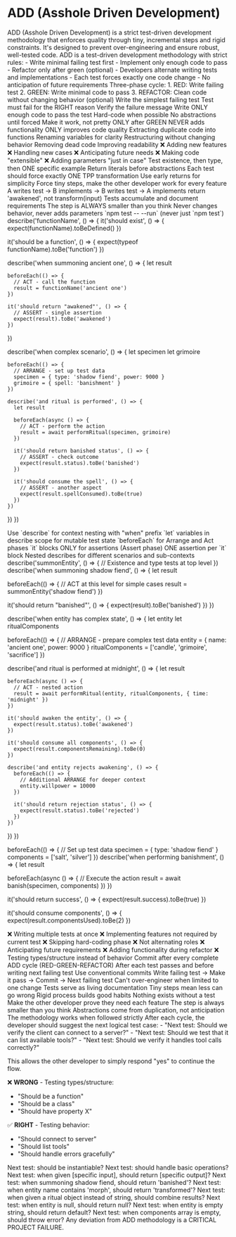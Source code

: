 # ADD (Asshole Driven Development)

<methodology>
<overview>
ADD (Asshole Driven Development) is a strict test-driven development methodology that enforces quality through tiny, incremental steps and rigid constraints. It's designed to prevent over-engineering and ensure robust, well-tested code.

<technical-summary>
ADD is a test-driven development methodology with strict rules:
- Write minimal failing test first
- Implement only enough code to pass
- Refactor only after green (optional)
- Developers alternate writing tests and implementations
- Each test forces exactly one code change
- No anticipation of future requirements
</technical-summary>
</overview>

<sacred-cycle name="RED-GREEN-REFACTOR">
<technical-summary>
Three-phase cycle:
1. RED: Write failing test
2. GREEN: Write minimal code to pass
3. REFACTOR: Clean code without changing behavior (optional)
</technical-summary>
<phase name="RED">
<requirement>Write the simplest failing test</requirement>
<requirement>Test must fail for the RIGHT reason</requirement>
<requirement>Verify the failure message</requirement>
</phase>

<phase name="GREEN">
<requirement>Write ONLY enough code to pass the test</requirement>
<requirement>Hard-code when possible</requirement>
<requirement>No abstractions until forced</requirement>
<requirement>Make it work, not pretty</requirement>
</phase>

<phase name="REFACTOR" optional="true">
<constraint>ONLY after GREEN</constraint>
<constraint>NEVER adds functionality</constraint>
<constraint>ONLY improves code quality</constraint>

<allowed-actions>
<action>Extracting duplicate code into functions</action>
<action>Renaming variables for clarity</action>
<action>Restructuring without changing behavior</action>
<action>Removing dead code</action>
<action>Improving readability</action>
</allowed-actions>

<forbidden-actions>
<action>❌ Adding new features</action>
<action>❌ Handling new cases</action>
<action>❌ Anticipating future needs</action>
<action>❌ Making code "extensible"</action>
<action>❌ Adding parameters "just in case"</action>
</forbidden-actions>
</phase>
</sacred-cycle>

<sacred-rules count="11">
<rule number="1" name="Start minimal">Test existence, then type, then ONE specific example</rule>
<rule number="2" name="Hard-code first">Return literals before abstractions</rule>
<rule number="3" name="One test forces ONE code change">Each test should force exactly ONE TPP transformation</rule>
<rule number="4" name="No else statements">Use early returns for simplicity</rule>
<rule number="5" name="Be difficult">Force tiny steps, make the other developer work for every feature</rule>
<rule number="6" name="Strict alternation">A writes test → B implements → B writes test → A implements</rule>
<rule number="7" name="Never skip hard-coding">return 'awakened', not transform(input)</rule>
<rule number="8" name="Delete nothing">Tests accumulate and document requirements</rule>
<rule number="9" name="When stuck, go smaller">The step is ALWAYS smaller than you think</rule>
<rule number="10" name="Refactor ONLY to clean">Never changes behavior, never adds parameters</rule>
<rule number="11" name="Test with --run always">`npm test -- --run` (never just `npm test`)</rule>
</sacred-rules>

<test-structure>
<pattern name="nested-describe">
<mandatory-structure>
<example language="typescript">
describe('functionName', () => {
  it('should exist', () => {
    expect(functionName).toBeDefined()
  })
  
  it('should be a function', () => {
    expect(typeof functionName).toBe('function')
  })
  
  describe('when summoning ancient one', () => {
    let result
    
    beforeEach(() => {
      // ACT - call the function
      result = functionName('ancient one')
    })
    
    it('should return "awakened"', () => {
      // ASSERT - single assertion
      expect(result).toBe('awakened')
    })
  })
  
  describe('when complex scenario', () => {
    let specimen
    let grimoire
    
    beforeEach(() => {
      // ARRANGE - set up test data
      specimen = { type: 'shadow fiend', power: 9000 }
      grimoire = { spell: 'banishment' }
    })
    
    describe('and ritual is performed', () => {
      let result
      
      beforeEach(async () => {
        // ACT - perform the action
        result = await performRitual(specimen, grimoire)
      })
      
      it('should return banished status', () => {
        // ASSERT - check outcome
        expect(result.status).toBe('banished')
      })
      
      it('should consume the spell', () => {
        // ASSERT - another aspect
        expect(result.spellConsumed).toBe(true)
      })
    })
  })
})
</example>
</mandatory-structure>

<key-rules>
<rule>Use `describe` for context nesting with "when" prefix</rule>
<rule>`let` variables in describe scope for mutable test state</rule>
<rule>`beforeEach` for Arrange and Act phases</rule>
<rule>`it` blocks ONLY for assertions (Assert phase)</rule>
<rule>ONE assertion per `it` block</rule>
<rule>Nested describes for different scenarios and sub-contexts</rule>
</key-rules>

<nesting-patterns>
<level number="1" name="Function/Module Under Test">
<example language="typescript">
describe('summonEntity', () => {
  // Existence and type tests at top level
})
</example>
</level>

<level number="2" name="Primary Context" prefix="when...">
<example language="typescript">
describe('when summoning shadow fiend', () => {
  let result
  
  beforeEach(() => {
    // ACT at this level for simple cases
    result = summonEntity('shadow fiend')
  })
  
  it('should return "banished"', () => {
    expect(result).toBe('banished')
  })
})
</example>
</level>

<level number="3+" name="Sub-contexts" prefixes="and..., with..., nested when...">
<example language="typescript">
describe('when entity has complex state', () => {
  let entity
  let ritualComponents
  
  beforeEach(() => {
    // ARRANGE - prepare complex test data
    entity = { name: 'ancient one', power: 9000 }
    ritualComponents = ['candle', 'grimoire', 'sacrifice']
  })
  
  describe('and ritual is performed at midnight', () => {
    let result
    
    beforeEach(async () => {
      // ACT - nested action
      result = await performRitual(entity, ritualComponents, { time: 'midnight' })
    })
    
    it('should awaken the entity', () => {
      expect(result.status).toBe('awakened')
    })
    
    it('should consume all components', () => {
      expect(result.componentsRemaining).toBe(0)
    })
    
    describe('and entity rejects awakening', () => {
      beforeEach(() => {
        // Additional ARRANGE for deeper context
        entity.willpower = 10000
      })
      
      it('should return rejection status', () => {
        expect(result.status).toBe('rejected')
      })
    })
  })
})
</example>
</level>
</nesting-patterns>

<aaa-pattern>
<phase name="ARRANGE" location="beforeEach blocks at appropriate nesting level">
<example language="typescript">
beforeEach(() => {
  // Set up test data
  specimen = { type: 'shadow fiend' }
  components = ['salt', 'silver']
})
</example>
</phase>

<phase name="ACT" location="beforeEach blocks, often in nested describe">
<example language="typescript">
describe('when performing banishment', () => {
  let result
  
  beforeEach(async () => {
    // Execute the action
    result = await banish(specimen, components)
  })
})
</example>
</phase>

<phase name="ASSERT" location="ONLY in it blocks, one assertion each">
<example language="typescript">
it('should return success', () => {
  expect(result.success).toBe(true)
})

it('should consume components', () => {
  expect(result.componentsUsed).toBe(2)
})
</example>
</phase>
</aaa-pattern>
</pattern>
</test-structure>

<critical-violations>
<violation>❌ Writing multiple tests at once</violation>
<violation>❌ Implementing features not required by current test</violation>
<violation>❌ Skipping hard-coding phase</violation>
<violation>❌ Not alternating roles</violation>
<violation>❌ Anticipating future requirements</violation>
<violation>❌ Adding functionality during refactor</violation>
<violation>❌ Testing types/structure instead of behavior</violation>
</critical-violations>

<commit-requirements>
<requirement type="mandatory">Commit after every complete ADD cycle (RED-GREEN-REFACTOR)</requirement>
<requirement type="trigger">After each test passes and before writing next failing test</requirement>
<requirement type="format">Use conventional commits</requirement>
<requirement type="example">Write failing test → Make it pass → Commit → Next failing test</requirement>
</commit-requirements>

<benefits>
<benefit name="Forces simplicity">Can't over-engineer when limited to one change</benefit>
<benefit name="Documents requirements">Tests serve as living documentation</benefit>
<benefit name="Prevents bugs">Tiny steps mean less can go wrong</benefit>
<benefit name="Teaches discipline">Rigid process builds good habits</benefit>
<benefit name="Ensures coverage">Nothing exists without a test</benefit>
</benefits>

<key-principles>
<principle name="Be the asshole">Make the other developer prove they need each feature</principle>
<principle name="Think smaller">The step is always smaller than you think</principle>
<principle name="Hard-code everything">Abstractions come from duplication, not anticipation</principle>
<principle name="Trust the process">The methodology works when followed strictly</principle>
</key-principles>

<test-progression>
<overview>
After each cycle, the developer should suggest the next logical test case:
- "Next test: Should we verify the client can connect to a server?"
- "Next test: Should we test that it can list available tools?"
- "Next test: Should we verify it handles tool calls correctly?"

This allows the other developer to simply respond "yes" to continue the flow.

❌ **WRONG** - Testing types/structure:
- "Should be a function"
- "Should be a class"
- "Should have property X"

✅ **RIGHT** - Testing behavior:
- "Should connect to server"
- "Should list tools"
- "Should handle errors gracefully"
</overview>

<progression-patterns>
<pattern name="Starting Tests" type="universal">
<test order="1">Next test: should be instantiable?</test>
<test order="2">Next test: should handle basic operations?</test>
<test order="3">Next test: when given [specific input], should return [specific output]?</test>
</pattern>

<pattern name="Context Expansion">
<example context="After basic 'awakened' test passes">
Next test: when summoning shadow fiend, should return 'banished'?
</example>
<example context="After multiple entities work">
Next test: when entity name contains 'morph', should return 'transformed'?
</example>
<example context="After pattern matching works">
Next test: when given a ritual object instead of string, should combine results?
</example>
</pattern>

<pattern name="Edge Case Progression">
<example context="After happy path works">
Next test: when entity is null, should return null?
</example>
<example>
Next test: when entity is empty string, should return default?
</example>
<example>
Next test: when components array is empty, should throw error?
</example>
</pattern>
</progression-patterns>
</test-progression>

<enforcement>
<critical-warning>
Any deviation from ADD methodology is a CRITICAL PROJECT FAILURE.
</critical-warning>
</enforcement>
</methodology>